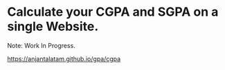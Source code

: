 # Calculate your CGPA and SGPA on a single Website.

Note: Work In Progress.

https://anjantalatam.github.io/gpa/cgpa

